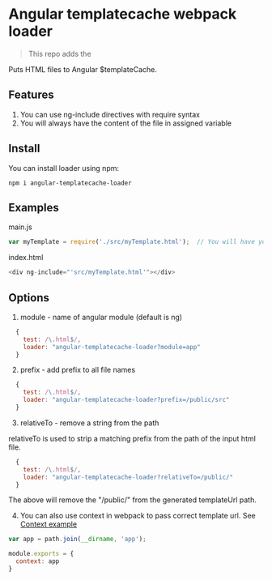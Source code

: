 # Angular templatecache webpack loader

> This repo adds the 

Puts HTML files to Angular $templateCache.


## Features
1. You can use ng-include directives with require syntax
2. You will always have the content of the file in assigned variable

## Install

You can install loader using npm:
```shell
npm i angular-templatecache-loader
```

## Examples

main.js
```javascript
var myTemplate = require('./src/myTemplate.html');  // You will have your template in myTemplate variable
```

index.html
```javascript
<div ng-include="'src/myTemplate.html'"></div>
```

## Options

1. module - name of angular module (default is ng)

```javascript
  {
    test: /\.html$/,
    loader: "angular-templatecache-loader?module=app"
  }
```

2. prefix - add prefix to all file names

```javascript
  {
    test: /\.html$/,
    loader: "angular-templatecache-loader?prefix=/public/src"
  }
```

3. relativeTo - remove a string from the path

relativeTo is used to strip a matching prefix from the path of the input html file.

```javascript
  {
    test: /\.html$/,
    loader: "angular-templatecache-loader?relativeTo=/public/"
  }
```

The above will remove the "/public/" from the generated templateUrl path.

4. You can also use context in webpack to pass correct template url. See [Context example](https://github.com/EJIqpEP/angular-templatecache-loader/tree/master/examples/context)

```javascript
var app = path.join(__dirname, 'app');

module.exports = {
  context: app
}
```